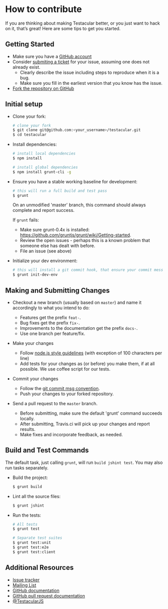 # How to contribute
If you are thinking about making Testacular better, or you just want to hack on it, that’s great! Here
are some tips to get you started.


## Getting Started

* Make sure you have a [GitHub account](https://github.com/signup/free)
* Consider [submiting a ticket](https://github.com/testacular/testacular/issues/new) for your issue,
  assuming one does not already exist.
  * Clearly describe the issue including steps to reproduce when it is a bug.
  * Make sure you fill in the earliest version that you know has the issue.
* [Fork the repository on GitHub](https://github.com/testacular/testacular/fork_select)


## Initial setup
* Clone your fork:

  ```bash
  # clone your fork
  $ git clone git@github.com:<your_username>/testacular.git
  $ cd testacular
  ````

* Install dependencies:

  ```bash
  # install local dependencies
  $ npm install

  # install global dependencies
  $ npm install grunt-cli -g
  ```

* Ensure you have a stable working baseline for development:

  ```bash
  # this will run a full build and test pass
  $ grunt
  ```

  On an unmodified 'master' branch, this command should always complete and report success.

  If `grunt` fails:
  * Make sure grunt-0.4x is installed: https://github.com/gruntjs/grunt/wiki/Getting-started.
  * Review the open issues - perhaps this is a known problem that someone else has dealt with before.
  * File an issue (see above)

* Initialize your dev environment:

  ```bash
  # this will install a git commit hook, that ensure your commit message follows our convention
  $ grunt init-dev-env
  ```


## Making and Submitting Changes

* Checkout a new branch (usually based on `master`) and name it accordingly to what you intend to do:
  * Features get the prefix `feat-`.
  * Bug fixes get the prefix `fix-`.
  * Improvements to the documentation get the prefix `docs-`.
  * Use one branch per feature/fix.

* Make your changes
  * Follow [node.js style guidelines](http://nodeguide.com/style.html) (with exception of 100 characters per line)
  * Add tests for your changes as (or before) you make them, if at all possible.
    We use coffee script for our tests.

* Commit your changes
  * Follow the [git commit msg convention](git_commit_msg.html).
  * Push your changes to your forked repository.

* Send a pull request to the `master` branch.
  * Before submitting, make sure the default 'grunt' command succeeds locally.
  * After submitting, Travis.ci will pick up your changes and report results.
  * Make fixes and incorporate feedback, as needed.


## Build and Test Commands

The default task, just calling `grunt`, will run `build jshint test`.  You may also run tasks separately.

* Build the project:
  ```bash
  $ grunt build
  ```

* Lint all the source files:
  ```bash
  $ grunt jshint
  ```

* Run the tests:
  ```bash
  # All tests
  $ grunt test

  # Separate test suites
  $ grunt test:unit
  $ grunt test:e2e
  $ grunt test:client
  ```


## Additional Resources

* [Issue tracker](https://github.com/testacular/testacular/issues)
* [Mailing List](https://groups.google.com/forum/#!forum/testacular)
* [GitHub documentation](http://help.github.com/)
* [GitHub pull request documentation](http://help.github.com/send-pull-requests/)
* [@TestacularJS](http://twitter.com/TestacularJS)
